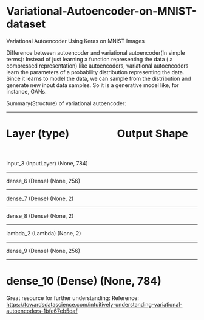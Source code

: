 # Variational-Autoencoder-on-MNIST-dataset
Variational Autoencoder Using Keras on MNIST Images

Difference between autoencoder and variational autoencoder(In simple terms):
Instead of just learning a function representing the data ( a compressed representation) like autoencoders, variational autoencoders learn the parameters of a probability distribution representing the data. Since it learns to model the data, we can sample from the distribution and generate new input data samples. So it is a generative model like, for instance, GANs.



Summary(Structure) of variational autoencoder:
_____________________________________________
Layer (type)                    Output Shape         
=============================================
input_3 (InputLayer)            (None, 784)                                              
_____________________________________________
dense_6 (Dense)                 (None, 256)                      
_____________________________________________
dense_7 (Dense)                 (None, 2)        
_____________________________________________ 
dense_8 (Dense)                 (None, 2)    
_____________________________________________
lambda_2 (Lambda)               (None, 2)           
                                                  
_____________________________________________
dense_9 (Dense)                 (None, 256)                     
_____________________________________________
dense_10 (Dense)                (None, 784)                      
=============================================

Great resource for further understanding: 
Reference: https://towardsdatascience.com/intuitively-understanding-variational-autoencoders-1bfe67eb5daf
